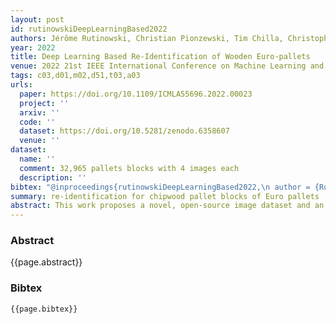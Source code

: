 ```yaml
---
layout: post
id: rutinowskiDeepLearningBased2022
authors: Jérôme Rutinowski, Christian Pionzewski, Tim Chilla, Christopher Reining, Michael Ten Hompel
year: 2022
title: Deep Learning Based Re-Identification of Wooden Euro-pallets
venue: 2022 21st IEEE International Conference on Machine Learning and Applications (ICMLA)
tags: c03,d01,m02,d51,t03,a03
urls:
  paper: https://doi.org/10.1109/ICMLA55696.2022.00023
  project: ''
  arxiv: ''
  code: ''
  dataset: https://doi.org/10.5281/zenodo.6358607
  venue: ''
dataset:
  name: ''
  comment: 32,965 pallets blocks with 4 images each
  description: ''
bibtex: "@inproceedings{rutinowskiDeepLearningBased2022,\n author = {Rutinowski, Jérôme and Pionzewski, Christian and Chilla, Tim and Reining, Christopher and ten Hompel, Michael},\n booktitle = {2022 21st {{IEEE International Conference}} on {{Machine Learning}} and {{Applications}} ({{ICMLA}})},\n date = {2022-12},\n doi = {10.1109/ICMLA55696.2022.00023},\n eventtitle = {2022 21st {{IEEE International Conference}} on {{Machine Learning}} and {{Applications}} ({{ICMLA}})},\n pages = {113--117},\n title = {Deep {{Learning Based Re-Identification}} of {{Wooden Euro-pallets}}}\n}\n"
summary: re-identification for chipwood pallet blocks of Euro pallets
abstract: This work proposes a novel, open-source image dataset and an approach for the re-identification of wooden Euro-pallets in the context of warehousing logistics. The dataset contains images of 32,965 pallet blocks, of which four pictures are taken respectively, making for a dataset of 131,860 labeled (individual ID, camera ID, frame ID) images. This dataset, called pallet-block-32965, is the first of its kind to be recorded in a real-world industry setting, instead of a laboratory environment. Increasing the degree of authenticity by using pallets in non-pristine condition (i.e., partially damaged and aged) ensures the industrial applicability of the results. This work’s second contribution is a modified version and evaluation of the Part-based Convolutional Baseline (PCB) network, which is trained and tested on this dataset. During experimental evaluation, a Rank-1-Accuracy of 98.07\% and ≥ 99.95\% per pallet block and per pallet respectively are obtained. The results of this work therefore suggest a high degree of reliability of the proposed approach, even when deployed in an industrial environment.
---
```


### Abstract

{{page.abstract}}

### Bibtex

```
{{page.bibtex}}
```
